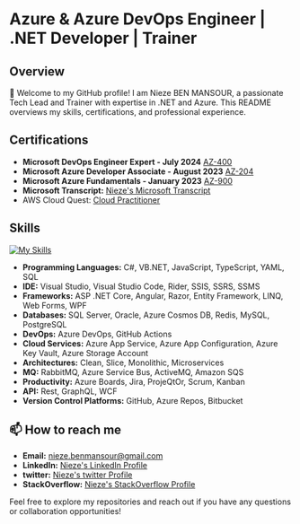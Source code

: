 # Azure & Azure DevOps Engineer | .NET Developer | Trainer

## Overview

👋 Welcome to my GitHub profile! I am Nieze BEN MANSOUR, a passionate Tech Lead and Trainer with expertise in .NET and Azure. This README overviews my skills, certifications, and professional experience.

## Certifications

- **Microsoft DevOps Engineer Expert - July 2024** [AZ-400](https://learn.microsoft.com/api/credentials/share/en-us/NiezeBenMansour-6601/DD59D7114448FE22?sharingId=2E62FAB43BBAAFA5)
- **Microsoft Azure Developer Associate - August 2023** [AZ-204](https://learn.microsoft.com/api/credentials/share/en-us/NiezeBenMansour-6601/2E5951AC919D88DE?sharingId=2E62FAB43BBAAFA5)
- **Microsoft Azure Fundamentals - January 2023** [AZ-900](https://www.credly.com/badges/1694cb53-34af-4f81-a434-4f92cf02124b/linked_in_profile)
- **Microsoft Transcript:** [Nieze's Microsoft Transcript](https://learn.microsoft.com/en-us/users/niezebenmansour-6601/transcript/dg13zh5el3gnj81?tab=tab-modules)
- AWS Cloud Quest: [Cloud Practitioner](https://www.credly.com/badges/52662086-f8d2-4e98-b5f0-af93439311e6/linked_in_profile)

## Skills

[![My Skills](https://skillicons.dev/icons?i=cs,dotnet,azure,windows,vscode,stackoverflow,rabbitmq,kafka,graphql,grafana,powershell,kubernetes,aws,github)](https://skillicons.dev)

- **Programming Languages:** C#, VB.NET, JavaScript, TypeScript, YAML, SQL
- **IDE:** Visual Studio, Visual Studio Code, Rider, SSIS, SSRS, SSMS
- **Frameworks:** ASP .NET Core, Angular, Razor, Entity Framework, LINQ, Web Forms, WPF
- **Databases:** SQL Server, Oracle, Azure Cosmos DB, Redis, MySQL, PostgreSQL
- **DevOps:** Azure DevOps, GitHub Actions
- **Cloud Services:** Azure App Service, Azure App Configuration, Azure Key Vault, Azure Storage Account
- **Architectures:** Clean, Slice, Monolithic, Microservices
- **MQ:** RabbitMQ, Azure Service Bus, ActiveMQ, Amazon SQS
- **Productivity:** Azure Boards, Jira, ProjeQtOr, Scrum, Kanban
- **API:** Rest, GraphQL, WCF
- **Version Control Platforms:** GitHub, Azure Repos, Bitbucket

## 📫 How to reach me

- **Email:** nieze.benmansour@gmail.com
- **LinkedIn:** [Nieze's LinkedIn Profile](www.linkedin.com/in/nieze)
- **twitter:** [Nieze's twitter Profile](https://x.com/NiezeBen)
- **StackOverflow:** [Nieze's StackOverflow Profile](https://stackoverflow.com/users/23209833/nieze-ben-mansour)

Feel free to explore my repositories and reach out if you have any questions or collaboration opportunities!


<!---
Nieze-BenMansour/Nieze-BenMansour is a ✨ special ✨ repository because its `README.md` (this file) appears on your GitHub profile.
You can click the Preview link to take a look at your changes.
--->
